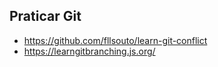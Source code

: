 ## Praticar Git

* https://github.com/fllsouto/learn-git-conflict
* https://learngitbranching.js.org/
